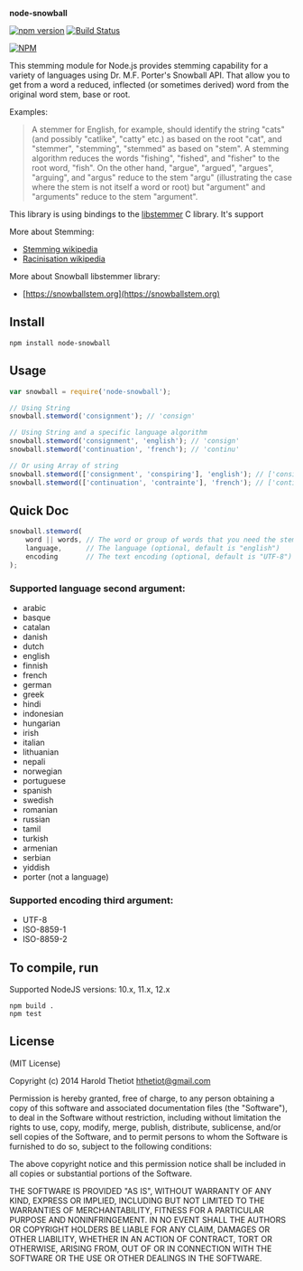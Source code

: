 **node-snowball**

[![npm version](https://img.shields.io/npm/v/node-snowball.svg?style=flat)](https://www.npmjs.com/package/node-snowball)
[![Build Status](https://github.com/hthetiot/node-snowball/actions/workflows/main.yaml/badge.svg)](https://github.com/hthetiot/node-snowball/actions/workflows/main.yaml)

[![NPM](https://nodei.co/npm/node-snowball.png)](https://npmjs.org/package/node-snowball)

This stemming module for Node.js provides stemming capability for a variety of languages using Dr. M.F. Porter's Snowball API.
That allow you to get from a word a reduced, inflected (or sometimes derived) word from the original word stem, base or root.

Examples:
> A stemmer for English, for example, should identify the string "cats" (and possibly "catlike", "catty" etc.)
> as based on the root "cat", and "stemmer", "stemming", "stemmed" as based on "stem". A stemming algorithm
> reduces the words "fishing", "fished", and "fisher" to the root word, "fish". On the other hand, "argue",
> "argued", "argues", "arguing", and "argus" reduce to the stem "argu" (illustrating the case where the stem
> is not itself a word or root) but "argument" and "arguments" reduce to the stem "argument".

This library is using bindings to the [libstemmer](https://snowballstem.org/download.html) C library.
It's support

More about Stemming:
- [Stemming wikipedia](http://en.wikipedia.org/wiki/Stemming)
- [Racinisation wikipedia](http://fr.wikipedia.org/wiki/Racinisation)

More about Snowball libstemmer library:
- [https://snowballstem.org](https://snowballstem.org)

## Install
```
npm install node-snowball
```

## Usage

```javascript
var snowball = require('node-snowball');

// Using String
snowball.stemword('consignment'); // 'consign'

// Using String and a specific language algorithm
snowball.stemword('consignment', 'english'); // 'consign'
snowball.stemword('continuation', 'french'); // 'continu'

// Or using Array of string
snowball.stemword(['consignment', 'conspiring'], 'english'); // ['consign', 'conspiri']
snowball.stemword(['continuation', 'contrainte'], 'french'); // ['continu', 'contrain']
```

## Quick Doc

``` javascript
snowball.stemword(
    word || words, // The word or group of words that you need the stemming from
    language,      // The language (optional, default is "english")
    encoding       // The text encoding (optional, default is "UTF-8")
);
```

### Supported language second argument:

 * arabic
 * basque
 * catalan
 * danish
 * dutch
 * english
 * finnish
 * french
 * german
 * greek
 * hindi
 * indonesian
 * hungarian
 * irish
 * italian
 * lithuanian
 * nepali
 * norwegian
 * portuguese
 * spanish
 * swedish
 * romanian
 * russian
 * tamil
 * turkish
 * armenian
 * serbian
 * yiddish
 * porter (not a language)

### Supported encoding third argument:

 * UTF-8
 * ISO-8859-1
 * ISO-8859-2

## To compile, run

Supported NodeJS versions: 10.x, 11.x, 12.x

```
npm build .
npm test
```

## License

(MIT License)

Copyright (c) 2014 Harold Thetiot <hthetiot@gmail.com>

Permission is hereby granted, free of charge, to any person obtaining
a copy of this software and associated documentation files (the
"Software"), to deal in the Software without restriction, including
without limitation the rights to use, copy, modify, merge, publish,
distribute, sublicense, and/or sell copies of the Software, and to
permit persons to whom the Software is furnished to do so, subject to
the following conditions:

The above copyright notice and this permission notice shall be
included in all copies or substantial portions of the Software.

THE SOFTWARE IS PROVIDED "AS IS", WITHOUT WARRANTY OF ANY KIND,
EXPRESS OR IMPLIED, INCLUDING BUT NOT LIMITED TO THE WARRANTIES OF
MERCHANTABILITY, FITNESS FOR A PARTICULAR PURPOSE AND
NONINFRINGEMENT. IN NO EVENT SHALL THE AUTHORS OR COPYRIGHT HOLDERS BE
LIABLE FOR ANY CLAIM, DAMAGES OR OTHER LIABILITY, WHETHER IN AN ACTION
OF CONTRACT, TORT OR OTHERWISE, ARISING FROM, OUT OF OR IN CONNECTION
WITH THE SOFTWARE OR THE USE OR OTHER DEALINGS IN THE SOFTWARE.

